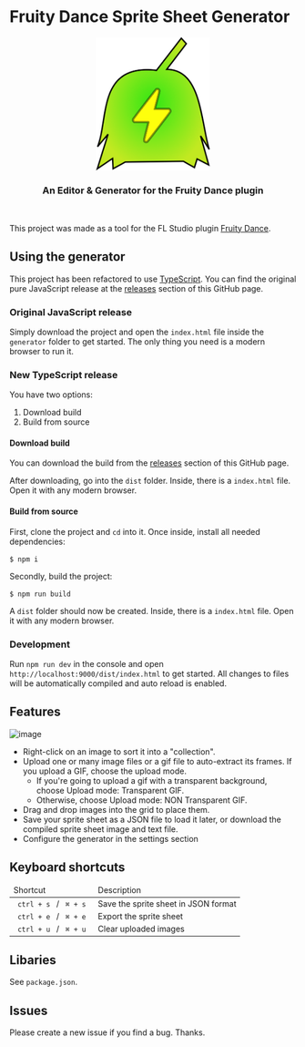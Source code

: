 # Fruity Dance Sprite Sheet Generator

<div align=center> <img width="200px"src='logotype.png'> <br> <h3> An Editor & Generator for the Fruity Dance plugin</h3> </div> <br>

This project was made as a tool for the FL Studio plugin [Fruity Dance](https://www.image-line.com/fl-studio-learning/fl-studio-online-manual/html/plugins/Fruity%20Dance.htm).

## Using the generator

This project has been refactored to use [TypeScript](https://www.typescriptlang.org/). You can find the original pure JavaScript release at the [releases](https://github.com/TheWilley/Fruity_Dance_Sprite_Sheet_Generator/releases) section of this GitHub page.

### Original JavaScript release

Simply download the project and open the `index.html` file inside the `generator` folder to get started. The only thing you need is a modern browser to run it.

### New TypeScript release

You have two options:

1. Download build
2. Build from source

#### Download build

You can download the build from the [releases](https://github.com/TheWilley/Fruity_Dance_Sprite_Sheet_Generator/releases) section of this GitHub page.

After downloading, go into the `dist` folder. Inside, there is a `index.html` file. Open it with any modern browser.

#### Build from source

First, clone the project and `cd` into it. Once inside, install all needed dependencies:

```
$ npm i
```

Secondly, build the project:

```
$ npm run build
```

A `dist` folder should now be created. Inside, there is a `index.html` file. Open it with any modern browser.

### Development

Run `npm run dev` in the console and open `http://localhost:9000/dist/index.html` to get started. All changes to files will be automatically compiled and auto reload is enabled.

## Features

![image](https://user-images.githubusercontent.com/89783791/219487771-f7902095-826e-413a-8db9-dba32b5482ff.png)

- Right-click on an image to sort it into a "collection". <br>
- Upload one or many image files or a gif file to auto-extract its frames. If you upload a GIF, choose the upload mode. <br>
  - If you're going to upload a gif with a transparent background, choose Upload mode: Transparent GIF.
  - Otherwise, choose Upload mode: NON Transparent GIF. <br>
- Drag and drop images into the grid to place them. <br>
- Save your sprite sheet as a JSON file to load it later, or download the compiled sprite sheet image and text file.
- Configure the generator in the settings section

## Keyboard shortcuts

<table>
    <thead> <td> Shortcut </td> <td> Description </td></thead>
    <tbody> 
        <tr>
            <td> <code> ctrl + s </code> / <code> ⌘ + s </code>
            <td> Save the sprite sheet in JSON format </td>
        </tr>
        <tr>
            <td> <code> ctrl + e </code> / <code> ⌘ + e </code>
            <td> Export the sprite sheet </td>
        </tr>
        <tr>
            <td> <code> ctrl + u </code> / <code> ⌘ + u </code>
            <td> Clear uploaded images </td>
        </tr>
    </tbody>
</table>

## Libaries

See `package.json`.

## Issues

Please create a new issue if you find a bug. Thanks.
